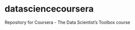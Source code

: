 datasciencecoursera
===================

Repository for Coursera - The Data Scientist’s Toolbox course
